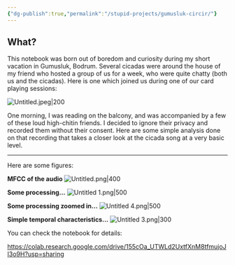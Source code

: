 ```yaml
---
{"dg-publish":true,"permalink":"/stupid-projects/gumusluk-circir/"}
---
```



## What?
This notebook was born out of boredom and curiosity during my short vacation in Gumusluk, Bodrum.
Several cicadas were around the house of my friend who hosted a group of us for a week, who were quite chatty (both us and the cicadas).
Here is one which joined us during one of our card playing sessions:

![Untitled.jpeg|200](/img/user/Untitled.jpeg)

One morning, I was reading on the balcony, and was accompanied by a few of these loud high-chitin friends. I decided to ignore their privacy and recorded them without their consent.
Here are some simple analysis done on that recording that takes a closer look at the cicada song at a very basic level.

---

Here are some figures:

**MFCC of the audio**
![Untitled.png|400](/img/user/Untitled.png)

**Some processing...**
![Untitled 1.png|500](/img/user/Untitled%201.png)

**Some processing zoomed in...**
![Untitled 4.png|500](/img/user/Untitled%204.png)

**Simple temporal characteristics...** 
![Untitled 3.png|300](/img/user/Untitled%203.png)

You can check the notebook for details:

https://colab.research.google.com/drive/155cOa_UTWLd2UxtfXnM8tfmujoJI3o9H?usp=sharing

